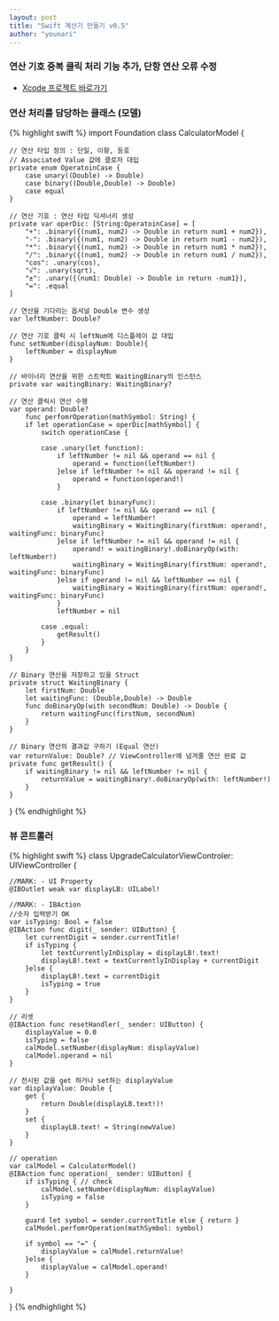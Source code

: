```yaml
---
layout: post
title: "Swift 계산기 만들기 v0.5"
author: "younari"
---
```


### 연산 기호 중복 클릭 처리 기능 추가, 단항 연산 오류 수정
- [Xcode 프로젝트 바로가기](https://github.com/younari/tastySwift/tree/master/0919_CalculatorBrain)


### 연산 처리를 담당하는 클래스 (모델)
{% highlight swift %}
import Foundation
class CalculatorModel {
    
    // 연산 타입 정의 : 단일, 이항, 등호
    // Associated Value 값에 클로저 대입
    private enum OperatoinCase {
        case unary((Double) -> Double)
        case binary((Double,Double) -> Double)
        case equal
    }

    // 연산 기호 : 연산 타입 딕셔너리 생성
    private var operDic: [String:OperatoinCase] = [
        "+": .binary({(num1, num2) -> Double in return num1 + num2}),
        "-": .binary({(num1, num2) -> Double in return num1 - num2}),
        "*": .binary({(num1, num2) -> Double in return num1 * num2}),
        "/": .binary({(num1, num2) -> Double in return num1 / num2}),
        "cos": .unary(cos),
        "√": .unary(sqrt),
        "±": .unary({(num1: Double) -> Double in return -num1}),
        "=": .equal
    ]

    // 연산을 기다리는 옵셔널 Double 변수 생성
    var leftNumber: Double? 
    
    // 연산 기호 클릭 시 leftNum에 디스플레이 값 대입
    func setNumber(displayNum: Double){
        leftNumber = displayNum
    }
    
    // 바이너리 연산을 위한 스트럭트 WaitingBinary의 인스턴스
    private var waitingBinary: WaitingBinary?
    
    // 연산 클릭시 연산 수행
    var operand: Double?
        func perfomrOperation(mathSymbol: String) {
        if let operationCase = operDic[mathSymbol] {
            switch operationCase {
                
            case .unary(let function):
                if leftNumber != nil && operand == nil {
                    operand = function(leftNumber!)
                }else if leftNumber != nil && operand != nil {
                    operand = function(operand!)
                }
                
            case .binary(let binaryFunc):
                if leftNumber != nil && operand == nil {
                    operand = leftNumber!
                    waitingBinary = WaitingBinary(firstNum: operand!, waitingFunc: binaryFunc)
                }else if leftNumber != nil && operand != nil {
                    operand! = waitingBinary!.doBinaryOp(with: leftNumber!)
                    waitingBinary = WaitingBinary(firstNum: operand!, waitingFunc: binaryFunc)
                }else if operand != nil && leftNumber == nil {
                    waitingBinary = WaitingBinary(firstNum: operand!, waitingFunc: binaryFunc)
                }
                leftNumber = nil
                
            case .equal:
                getResult()
            }
        }
    }
    
    // Binary 연산을 저장하고 있을 Struct
    private struct WaitingBinary {
        let firstNum: Double
        let waitingFunc: (Double,Double) -> Double
        func doBinaryOp(with secondNum: Double) -> Double {
            return waitingFunc(firstNum, secondNum)
        }
    }

    // Binary 연산의 결과값 구하기 (Equal 연산)
    var returnValue: Double? // ViewController에 넘겨줄 연산 완료 값
    private func getResult() {
        if waitingBinary != nil && leftNumber != nil {
            returnValue = waitingBinary!.doBinaryOp(with: leftNumber!)
        }
    }   
}
{% endhighlight %}

### 뷰 콘트롤러
{% highlight swift %}
class UpgradeCalculatorViewControler: UIViewController {

    //MARK: - UI Property
    @IBOutlet weak var displayLB: UILabel!

    //MARK: - IBAction
    //숫자 입력받기 OK
    var isTyping: Bool = false
    @IBAction func digit(_ sender: UIButton) {
        let currentDigit = sender.currentTitle!
        if isTyping {
            let textCurrentlyInDisplay = displayLB!.text!
            displayLB!.text = textCurrentlyInDisplay + currentDigit
        }else {
            displayLB!.text = currentDigit
            isTyping = true
        }
    }
    
    // 리셋
    @IBAction func resetHandler(_ sender: UIButton) {
        displayValue = 0.0
        isTyping = false
        calModel.setNumber(displayNum: displayValue)
        calModel.operand = nil
    }
    
    // 전시된 값을 get 하거나 set하는 displayValue
    var displayValue: Double {
        get {
            return Double(displayLB.text!)!
        }
        set {
        	displayLB.text! = String(newValue)
        }
    }
    
    // operation
    var calModel = CalculatorModel()
    @IBAction func operation(_ sender: UIButton) {
        if isTyping { // check
            calModel.setNumber(displayNum: displayValue)
            isTyping = false
        }
        
        guard let symbol = sender.currentTitle else { return }
        calModel.perfomrOperation(mathSymbol: symbol)
        
        if symbol == "=" {
            displayValue = calModel.returnValue!
        }else {
            displayValue = calModel.operand!
        }
        
    }
}
{% endhighlight %}